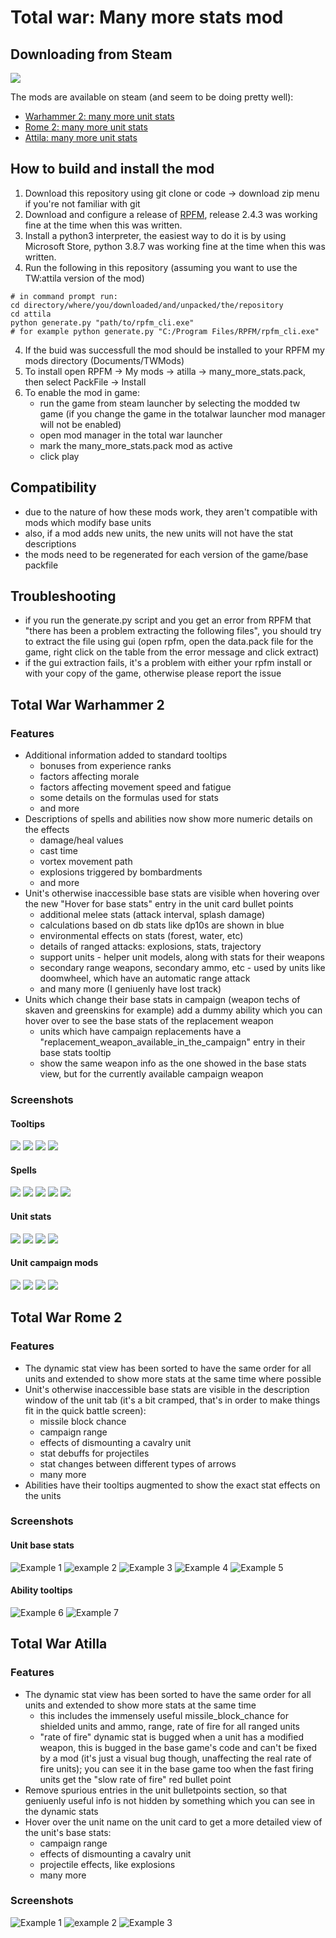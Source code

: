 # Total war: Many more stats mod

## Downloading from Steam

![](popularity.jpg)

The mods are available on steam (and seem to be doing pretty well):
* [Warhammer 2: many more unit stats](https://steamcommunity.com/sharedfiles/filedetails/?id=2453864146)
* [Rome 2: many more unit stats](https://steamcommunity.com/sharedfiles/filedetails/?id=2453825830)
* [Attila: many more unit stats](https://steamcommunity.com/sharedfiles/filedetails/?id=2453769201)

## How to build and install the mod

1. Download this repository using git clone or code -> download zip menu if you're not familiar with git
2. Download and configure a release of [RPFM](https://github.com/Frodo45127/rpfm), release 2.4.3 was working fine at the time when this was written.
3. Install a python3 interpreter, the easiest way to do it is by using Microsoft Store, python 3.8.7 was working fine at the time when this was written.
4. Run the following in this repository (assuming you want to use the TW:attila version of the mod)
```
# in command prompt run:
cd directory/where/you/downloaded/and/unpacked/the/repository
cd attila
python generate.py "path/to/rpfm_cli.exe"
# for example python generate.py "C:/Program Files/RPFM/rpfm_cli.exe"
```
4. If the buid was successfull the mod should be installed to your RPFM my mods directory (Documents/TWMods)
5. To install open RPFM -> My mods -> atilla -> many_more_stats.pack, then select PackFile -> Install
6. To enable the mod in game:
   - run the game from steam launcher by selecting the modded tw game (if you change the game in the totalwar launcher mod manager will not be enabled)
   - open mod manager in the total war launcher
   - mark the many_more_stats.pack mod as active
   - click play

## Compatibility

- due to the nature of how these mods work, they aren't compatible with mods which modify base units
- also, if a mod adds new units, the new units will not have the stat descriptions
- the mods need to be regenerated for each version of the game/base packfile

## Troubleshooting

- if you run the generate.py script and you get an error from RPFM that "there has been a problem extracting the following files", you should try to extract the file using gui (open rpfm, open the data.pack file for the game, right click on the table from the error message and click extract)
- if the gui extraction fails, it's a problem with either your rpfm install or with your copy of the game, otherwise please report the issue

## Total War Warhammer 2

### Features

- Additional information added to standard tooltips
    - bonuses from experience ranks
    - factors affecting morale
    - factors affecting movement speed and fatigue
    - some details on the formulas used for stats
    - and more
- Descriptions of spells and abilities now show more numeric details on the effects
    - damage/heal values
    - cast time
    - vortex movement path
    - explosions triggered by bombardments
    - and more
- Unit's otherwise inaccessible base stats are visible when hovering over the new "Hover for base stats" entry in the unit card bullet points
    - additional melee stats (attack interval, splash damage)
    - calculations based on db stats like dp10s are shown in blue
    - environmental effects on stats (forest, water, etc)
    - details of ranged attacks: explosions, stats, trajectory
    - support units - helper unit models, along with stats for their weapons
    - secondary range weapons, secondary ammo, etc - used by units like doomwheel, which have an automatic range attack
    - and many more (I geniuenly have lost track)
- Units which change their base stats in campaign (weapon techs of skaven and greenskins for example) add a dummy ability which you can hover over to see the base stats of the replacement weapon
    - units which have campaign replacements have a "replacement_weapon_available_in_the_campaign" entry in their base stats tooltip
    - show the same weapon info as the one showed in the base stats view, but for the currently available campaign weapon

### Screenshots

#### Tooltips

![](wh2_tooltips_1.png)
![](wh2_tooltips_2.png)
![](wh2_tooltips_3.png)
![](wh2_tooltips_4.png)

#### Spells

![](wh2_spells_1.png)
![](wh2_spells_2.png)
![](wh2_spells_3.png)
![](wh2_spells_4.png)
![](wh2_spells_5.png)

#### Unit stats

![](wh2_units_1.png)
![](wh2_units_2.png)
![](wh2_units_3.png)
![](wh2_units_4.png)

#### Unit campaign mods

![](wh2_campaign_unitmods_1.png)
![](wh2_campaign_unitmods_2.png)
![](wh2_campaign_unitmods_3.png)
![](wh2_campaign_unitmods_4.png)

## Total War Rome 2

### Features

- The dynamic stat view has been sorted to have the same order for all units and extended to show more stats at the same time where possible
- Unit's otherwise inaccessible base stats are visible in the description window of the unit tab (it's a bit cramped, that's in order to make things fit in the quick battle screen):
    - missile block chance
    - campaign range
    - effects of dismounting a cavalry unit
    - stat debuffs for projectiles
    - stat changes between different types of arrows
    - many more
- Abilities have their tooltips augmented to show the exact stat effects on the units

### Screenshots

#### Unit base stats

![Example 1](rome2_artillery.png)
![example 2](rome2_general.png)
![Example 3](rome2_melee.png)
![Example 4](rome2_archer.png)
![Example 5](rome2_mounted_archer.png)

#### Ability tooltips

![Example 6](rome2_ability_tooltip_1.png)
![Example 7](rome2_ability_tooltip_2.png)

## Total War Atilla

### Features

- The dynamic stat view has been sorted to have the same order for all units and extended to show more stats at the same time
    - this includes the immensely useful missile_block_chance for shielded units and ammo, range, rate of fire for all ranged units
    - "rate of fire" dynamic stat is bugged when a unit has a modified weapon, this is bugged in the base game's code and can't be fixed by a mod (it's just a visual bug though, unaffecting the real rate of fire units); you can see it in the base game too when the fast firing units get the "slow rate of fire" red bullet point
- Remove spurious entries in the unit bulletpoints section, so that geniuenly useful info is not hidden by something which you can see in the dynamic stats
- Hover over the unit name on the unit card to get a more detailed view of the unit's base stats:
    - campaign range
    - effects of dismounting a cavalry unit
    - projectile effects, like explosions
    - many more

### Screenshots

![Example 1](attila_1.png)
![example 2](attila_2.png)
![Example 3](attila_3.png)


